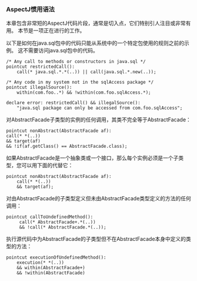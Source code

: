 ### AspectJ惯用语法 ###

本章包含非常短的AspectJ代码片段，通常是切入点，它们特别引人注目或非常有用。 本节是一项正在进行的工作。

以下是如何在java.sql包中的代码只能从系统中的一个特定包使用的规则之前的示例。 这不需要访问java.sql包中的代码。


	/* Any call to methods or constructors in java.sql */
	pointcut restrictedCall():
	    call(* java.sql.*.*(..)) || call(java.sql.*.new(..));
	
	/* Any code in my system not in the sqlAccess package */
	pointcut illegalSource():
	    within(com.foo..*) && !within(com.foo.sqlAccess.*);
	
	declare error: restrictedCall() && illegalSource():
	    "java.sql package can only be accessed from com.foo.sqlAccess";


对AbstractFacade子类型的实例的任何调用，其类不完全等于AbstractFacade：

	pointcut nonAbstract(AbstractFacade af):
    call(* *(..))
    && target(af)
    && !if(af.getClass() == AbstractFacade.class);


如果AbstractFacade是一个抽象类或一个接口，那么每个实例必须是一个子类型，您可以用下面的代替它：

	pointcut nonAbstract(AbstractFacade af):
	    call(* *(..))
	    && target(af);

对由AbstractFacade的子类型定义但未由AbstractFacade类型定义的方法的任何调用：

	pointcut callToUndefinedMethod():
	     call(* AbstractFacade+.*(..))
	     && !call(* AbstractFacade.*(..));


执行源代码中为AbstractFacade的子类型但不在AbstractFacade本身中定义的类型的方法：

	pointcut executionOfUndefinedMethod():
	    execution(* *(..))
	    && within(AbstractFacade+)
	    && !within(AbstractFacade)